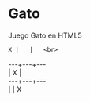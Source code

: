 Gato
====

Juego Gato en HTML5

    X |   |   <br>
   ---+---+---<br>
      | X |   <br>
   ---+---+---<br>
      |   | X <br>
